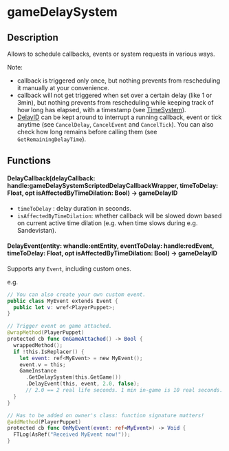 # gameDelaySystem

## Description

Allows to schedule callbacks, events or system requests in various ways.

Note:

* callback is triggered only once, but nothing prevents from rescheduling it manually at your convenience.
* callback will not get triggered when set over a certain delay (like 1 or 3min), but nothing prevents from rescheduling while keeping track of how long has elapsed, with a timestamp (see [TimeSystem](https://nativedb.red4ext.com/gameTimeSystem#GetGameTimeStamp)).
* [DelayID](https://nativedb.red4ext.com/DelayID) can be kept around to interrupt a running callback, event or tick anytime (see `CancelDelay`, `CancelEvent` and `CancelTick`). You can also check how long remains before calling them (see `GetRemainingDelayTime`).

## Functions

#### DelayCallback(delayCallback: handle:gameDelaySystemScriptedDelayCallbackWrapper, timeToDelay: Float, opt isAffectedByTimeDilation: Bool) -> gameDelayID

* `timeToDelay` : delay duration in seconds.
* `isAffectedByTimeDilation`: whether callback will be slowed down based on current active time dilation (e.g. when time slows during e.g. Sandevistan).

#### DelayEvent(entity: whandle:entEntity, eventToDelay: handle:redEvent, timeToDelay: Float, opt isAffectedByTimeDilation: Bool) -> gameDelayID

Supports any `Event`, including custom ones.

e.g.

```swift
// You can also create your own custom event.
public class MyEvent extends Event {
  public let v: wref<PlayerPuppet>;
}

// Trigger event on game attached.
@wrapMethod(PlayerPuppet)
protected cb func OnGameAttached() -> Bool {
  wrappedMethod();
  if !this.IsReplacer() {
    let event: ref<MyEvent> = new MyEvent();
    event.v = this;
    GameInstance
      .GetDelaySystem(this.GetGame())
      .DelayEvent(this, event, 2.0, false);
      // 2.0 == 2 real life seconds. 1 min in-game is 10 real seconds.
  }
}

// Has to be added on owner's class: function signature matters!
@addMethod(PlayerPuppet)
protected cb func OnMyEvent(event: ref<MyEvent>) -> Void {
  FTLog(AsRef("Received MyEvent now!"));
}
```
